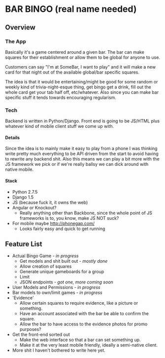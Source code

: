 # BAR BINGO (real name needed)

## Overview

### The App

Basically it's a game centered around a given bar. The bar can make squares for their establishment or allow them to be global for anyone to use. 

Customers can say "I'm at SomeBar, I want to play" and it will make a new card for that night out of the available global/bar specific squares. 

The idea is that it would be entertaining/might be good for some random or weekly kind of trivia-night-esque thing, get bingo get a drink, fill out the whole card get your tab half off, etc/whatever. Also since you can make bar specific stuff it tends towards encouraging regularism.

### Tech

Backend is written in Python/Django. Front end is going to be JS/HTML plus whatever kind of mobile client stuff we come up with.

#### Details

Since the idea is to mainly make it easy to play from a phone I was thinking write pretty much everything to be API driven from the start to avoid having to rewrite any backend shit. Also this means we can play a bit more with the JS framework we pick or if we're really ballsy we can dick around with native mobile.

#### Stack
+ Python 2.7.5
+ Django 1.5
+ JS (because fuck it, it owns the web)
+ Angular or Knockout?
    + Really anything other than Backbone, since the whole point of JS frameworks is to, you know, make JS NOT suck?
+ For mobile maybe http://phonegap.com/
    + Looks fairly easy and quick to get running

## Feature List

+ Actual Bingo Game - *in progress*
    + Get models and shit built out - *mostly done*
    + Allow creation of squares
    + Generate unique gameboards for a group
    + Limit
    + JSON endpoints - *got one, more coming soon*
+ User Models and Permissions - *in progress*
+ Bar models to own/limit games - *in progress*
+ 'Evidence'
    + Allow certain squares to require evidence, like a picture or something.
    + Have an account associated with the bar be able to confirm the square.
    + Allow the bar to have access to the evidence photos for promo purposes?
+ Get the front-end sorted out 
    + Make the web interface so that a bar can set something up.
    + Make it at the very least mobile friendly, ideally a semi-native client.
+ More shit I haven't bothered to write here yet.